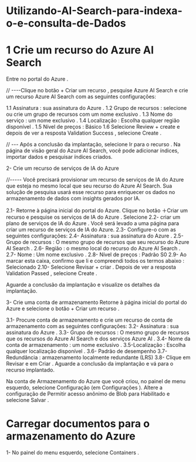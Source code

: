 # Utilizando-AI-Search-para-indexa-o-e-consulta-de-Dados

# 1 Crie um recurso do Azure AI Search
Entre no portal do Azure .

// ----Clique no botão + Criar um recurso , pesquise Azure AI Search e crie um recurso Azure AI Search com as seguintes configurações:

1.1 Assinatura : sua assinatura do Azure .
1.2 Grupo de recursos : selecione ou crie um grupo de recursos com um nome exclusivo .
1.3 Nome do serviço : um nome exclusivo .
1.4 Localização : Escolha qualquer região disponível .
1.5 Nível de preços : Básico
1.6 Selecione Review + create e depois de ver a resposta Validation Success , selecione Create .

// --- Após a conclusão da implantação, selecione Ir para o recurso . Na página de visão geral do Azure AI Search, você pode adicionar índices, importar dados e pesquisar índices criados.

2- Crie um recurso de serviços de IA do Azure

//----- Você precisará provisionar um recurso de serviços de IA do Azure que esteja no mesmo local que seu recurso do Azure AI Search. Sua solução de pesquisa usará esse recurso para enriquecer os dados no armazenamento de dados com insights gerados por IA.

2.1- Retorne à página inicial do portal do Azure. Clique no botão ＋Criar um recurso e pesquise os serviços de IA do Azure . Selecione 2.2- criar um plano de serviços de IA do Azure . Você será levado a uma página para criar um recurso de serviços de IA do Azure. 
2.3- Configure-o com as seguintes configurações:
2.4- Assinatura : sua assinatura do Azure .
2.5- Grupo de recursos : O mesmo grupo de recursos que seu recurso do Azure AI Search .
2.6- Região : o mesmo local do recurso do Azure AI Search .
2.7- Nome : Um nome exclusivo .
2.8- Nível de preços : Padrão S0
2.9- Ao marcar esta caixa, confirmo que li e compreendi todos os termos abaixo : Selecionado
2.10- Selecione Revisar + criar . Depois de ver a resposta Validation Passed , selecione Create .

Aguarde a conclusão da implantação e visualize os detalhes da implantação.

3- Crie uma conta de armazenamento
Retorne à página inicial do portal do Azure e selecione o botão + Criar um recurso .

3.1- Procure conta de armazenamento e crie um recurso de conta de armazenamento com as seguintes configurações:
3.2- Assinatura : sua assinatura do Azure .
3.3- Grupo de recursos : O mesmo grupo de recursos que os recursos do Azure AI Search e dos serviços Azure AI .
3.4- Nome da conta de armazenamento : um nome exclusivo .
3.5-Localização : Escolha qualquer localização disponível .
3.6- Padrão de desempenho
3.7- Redundância : armazenamento localmente redundante (LRS)
3.8- Clique em Revisar e em Criar . Aguarde a conclusão da implantação e vá para o recurso implantado.

Na conta de Armazenamento do Azure que você criou, no painel de menu esquerdo, selecione Configuração (em Configurações ).
Altere a configuração de Permitir acesso anônimo de Blob para Habilitado e selecione Salvar .

# Carregar documentos para o armazenamento do Azure

1- No painel do menu esquerdo, selecione Containers .

<img src="">
